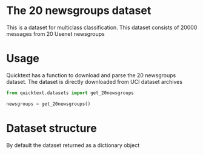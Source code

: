 # The 20 newsgroups dataset

This is a dataset for multiclass classification. This dataset consists of 20000 messages from 20 Usenet newsgroups

# Usage 

Quicktext has a function to download and parse the 20 newsgroups dataset. 
The dataset is directly downloaded from UCI dataset archives

```python
from quicktext.datasets import get_20newsgroups

newsgroups = get_20newsgroups()
```

# Dataset structure

By default the dataset returned as a dictionary object
